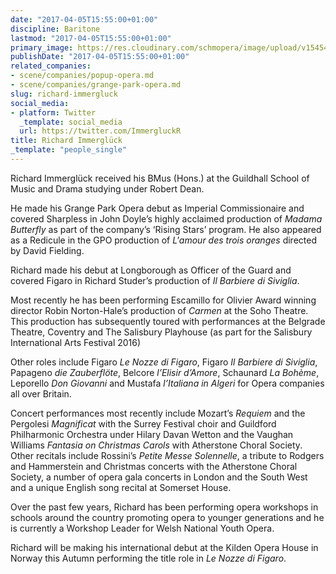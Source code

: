 ```yaml
---
date: "2017-04-05T15:55:00+01:00"
discipline: Baritone
lastmod: "2017-04-05T15:55:00+01:00"
primary_image: https://res.cloudinary.com/schmopera/image/upload/v1545409169/media/webhook-uploads/1491403993226/5825eb287c59a.jpg.jpg
publishDate: "2017-04-05T15:55:00+01:00"
related_companies:
- scene/companies/popup-opera.md
- scene/companies/grange-park-opera.md
slug: richard-immergluck
social_media:
- platform: Twitter
  _template: social_media
  url: https://twitter.com/ImmergluckR
title: Richard Immerglück
_template: "people_single"
---
```


Richard Immerglück received his BMus (Hons.) at the Guildhall School of Music and Drama studying under Robert Dean.

He made his Grange Park Opera debut as Imperial Commissionaire and covered Sharpless in John Doyle’s highly acclaimed production of *Madama Butterfly* as part of the company’s ‘Rising Stars’ program. He also appeared as a Redicule in the GPO production of *L'amour des trois oranges* directed by David Fielding.

Richard made his debut at Longborough as Officer of the Guard and covered Figaro in Richard Studer’s production of *Il Barbiere di Siviglia*.

Most recently he has been performing Escamillo for Olivier Award winning director Robin Norton-Hale’s production of *Carmen* at the Soho Theatre. This production has subsequently toured with performances at the Belgrade Theatre, Coventry and The Salisbury Playhouse (as part for the Salisbury International Arts Festival 2016)

Other roles include Figaro *Le Nozze di Figaro*, Figaro *Il Barbiere di Siviglia*, Papageno *die Zauberflöte*, Belcore *l’Elisir d’Amore*, Schaunard *La Bohème*, Leporello *Don Giovanni* and Mustafa *l’Italiana in Algeri* for Opera companies all over Britain.

Concert performances most recently include Mozart’s *Requiem* and the Pergolesi *Magnificat* with the Surrey Festival choir and Guildford Philharmonic Orchestra under Hilary Davan Wetton and the Vaughan Williams *Fantasia on Christmas Carols* with Atherstone Choral Society. Other recitals include Rossini’s *Petite Messe Solennelle*, a tribute to Rodgers and Hammerstein and Christmas concerts with the Atherstone Choral Society, a number of opera gala concerts in London and the South West and a unique English song recital at Somerset House.

Over the past few years, Richard has been performing opera workshops in schools around the country promoting opera to younger generations and he is currently a Workshop Leader for Welsh National Youth Opera.

Richard will be making his international debut at the Kilden Opera House in Norway this Autumn performing the title role in *Le Nozze di Figaro*.

